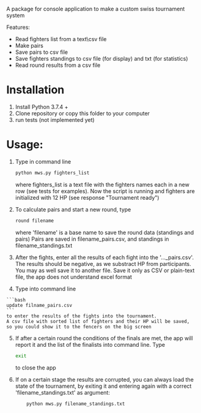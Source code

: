 A package for console application to make a custom swiss tournament system

Features:
- Read fighters list from a text\csv file
- Make pairs
- Save pairs to csv file
- Save fighters standings to csv file (for display) and txt (for statistics)
- Read round results from a csv file

# Installation
1. Install Python 3.7.4 +
2. Clone repository or copy this folder to your computer
3. run tests (not implemented yet)

# Usage:

1. Type in command line
   
    ```bash
    python mws.py fighters_list
    ``` 
    where fighters_list is a text file with the fighters names each in a new row (see tests for examples).
    Now the script is running and fighters are initialized with 12 HP (see response "Tournament ready")
2. To calculate pairs and start a new round, type

    ```bash
   round filename 
   ```
   where 'filename' is a base name to save the round data (standings and pairs)
   Pairs are saved in filename_pairs.csv, and standings in filename_standings.txt
   
 3. After the fights, enter all the results of each fight into the '..._pairs.csv'.
 The results should be negative, as we substract HP from participants. 
 You may as well save it to another file. Save it only as CSV or plain-text file, the app does not understand excel format
 
 4.  Type into command line
    
    ```bash
    update filname_pairs.csv
    ```
    to enter the results of the fights into the tournament.
    A csv file with sorted list of fighters and their HP will be saved, 
    so you could show it to the fencers on the big screen
 
 5. If after a certain round the conditions of the finals are met, 
    the app will report it and the list of the finalists into command line.
    Type
    ```bash
    exit
    ```
    to close the app
    
 6. If on a certain stage the results are corrupted, you can always load the state of the tournament,
  by exiting it and entering again with a correct 'filename_standings.txt' as argument:
    ```bash
        python mws.py filename_standings.txt
    ``` 